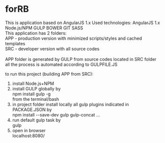 # forRB
This is application based on AngularJS 1.x
Used technologies:
AngularJS 1.x
Node.js/NPM
GULP
BOWER
GIT
SASS
<br>
This application has 2 folders: <br>
APP - production version with minimized scripts/styles and cached templates<br>
SRC - developer version with all source codes<br>
<br>
 APP folder is generated by GULP from source codes located in SRC folder<br>
 all the process is automated according to GULPFILE.JS<br>
 
 to run this project (building APP from SRC): <br>
1. install Node.js+NPM<br>
2. install GULP globally by <br>
npm install gulp -g<br>
from the terminal/bash<br>
3. in project folder install locally all gulp plugins indicated in PACKAGE.JSON by<br>
npm install --save-dev gulp gulp-concat ...<br>
4. run default gulp task by<br>
gulp<br>
5. open in browser<br>
localhost:8080/<br>
